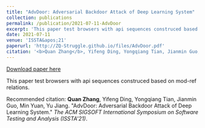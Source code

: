 ```yaml
---
title: "AdvDoor: Adversarial Backdoor Attack of Deep Learning System"
collection: publications
permalink: /publication/2021-07-11-AdvDoor
excerpt: 'This paper test browsers with api sequences construced based on mod-ref relations.'
date: 2021-07-11
venue: 'ISSTA&apos;21'
paperurl: 'http://ZQ-Struggle.github.io/files/AdvDoor.pdf'
citation: '<b>Quan Zhang</b>, Yifeng Ding, Yongqiang Tian, Jianmin Guo, Min Yuan, Yu Jiang. &quot;AdvDoor: Adversarial Backdoor Attack of Deep Learning System.&quot; <i>The ACM SIGSOFT International Symposium on Software Testing and Analysis (ISSTA&apos;21)</i>.'
---
```


<a href='http://ZQ-Struggle.github.io/files/AdvDoor.pdf'>Download paper here</a>

This paper test browsers with api sequences construced based on mod-ref relations.

Recommended citation: <b>Quan Zhang</b>, Yifeng Ding, Yongqiang Tian, Jianmin Guo, Min Yuan, Yu Jiang. "AdvDoor: Adversarial Backdoor Attack of Deep Learning System." <i>The ACM SIGSOFT International Symposium on Software Testing and Analysis (ISSTA'21)</i>.